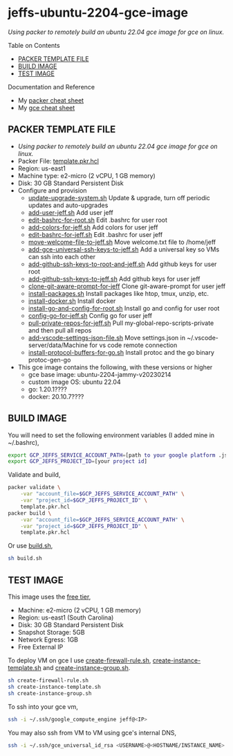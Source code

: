 # jeffs-ubuntu-2204-gce-image

_Using packer to remotely build an ubuntu 22.04 gce image for gce on linux._

Table on Contents

* [PACKER TEMPLATE FILE](https://github.com/JeffDeCola/my-packer-image-builds/tree/master/google-compute-engine-images/jeffs-ubuntu-2204-gce-image#packer-template-file)
* [BUILD IMAGE](https://github.com/JeffDeCola/my-packer-image-builds/tree/master/google-compute-engine-images/jeffs-ubuntu-2204-gce-image#build-image)
* [TEST IMAGE](https://github.com/JeffDeCola/my-packer-image-builds/tree/master/google-compute-engine-images/jeffs-ubuntu-2204-gce-image#test-image)

Documentation and Reference

* My
  [packer cheat sheet](https://github.com/JeffDeCola/my-cheat-sheets/tree/master/software/operations/orchestration/builds-deployment-containers/packer-cheat-sheet)
* My
  [gce cheat sheet](https://github.com/JeffDeCola/my-cheat-sheets/tree/master/software/service-architectures/infrastructure-as-a-service/google-compute-engine-cheat-sheet)

## PACKER TEMPLATE FILE

* _Using packer to remotely build an ubuntu 22.04 gce image for gce on linux._
* Packer File:
  [template.pkr.hcl](https://github.com/JeffDeCola/my-packer-image-builds/tree/master/google-compute-engine-images/jeffs-ubuntu-2204-gce-image/template.pkr.hcl)
* Region: us-east1
* Machine type: e2-micro (2 vCPU, 1 GB memory)
* Disk: 30 GB Standard Persistent Disk
* Configure and provision
  * [update-upgrade-system.sh](https://github.com/JeffDeCola/my-packer-image-builds/blob/master/google-compute-engine-images/jeffs-ubuntu-2204-gce-image/install-scripts/update-upgrade-system.sh)
    Update & upgrade, turn off periodic updates and auto-upgrades
  * [add-user-jeff.sh](https://github.com/JeffDeCola/my-packer-image-builds/blob/master/google-compute-engine-images/jeffs-ubuntu-2204-gce-image/install-scripts/add-user-jeff.sh)
    Add user jeff
  * [edit-bashrc-for-root.sh](https://github.com/JeffDeCola/my-packer-image-builds/blob/master/google-compute-engine-images/jeffs-ubuntu-2204-gce-image/install-scripts/edit-bashrc-for-root.sh)
    Edit .bashrc for user root
  * [add-colors-for-jeff.sh](https://github.com/JeffDeCola/my-packer-image-builds/blob/master/google-compute-engine-images/jeffs-ubuntu-2204-gce-image/install-scripts/add-colors-for-jeff.sh)
    Add colors for user jeff
  * [edit-bashrc-for-jeff.sh](https://github.com/JeffDeCola/my-packer-image-builds/blob/master/google-compute-engine-images/jeffs-ubuntu-2204-gce-image/install-scripts/edit-bashrc-for-jeff.sh)
    Edit .bashrc for user jeff
  * [move-welcome-file-to-jeff.sh](https://github.com/JeffDeCola/my-packer-image-builds/blob/master/google-compute-engine-images/jeffs-ubuntu-2204-gce-image/install-scripts/move-welcome-file-to-jeff.sh)
    Move welcome.txt file to /home/jeff
  * [add-gce-universal-ssh-keys-to-jeff.sh](https://github.com/JeffDeCola/my-packer-image-builds/blob/master/google-compute-engine-images/jeffs-ubuntu-2204-gce-image/install-scripts/add-gce-universal-ssh-keys-to-jeff.sh)
    Add a universal key so VMs can ssh into each other
  * [add-github-ssh-keys-to-root-and-jeff.sh](https://github.com/JeffDeCola/my-packer-image-builds/blob/master/google-compute-engine-images/jeffs-ubuntu-2204-gce-image/install-scripts/add-github-ssh-keys-to-root.sh)
    Add github keys for user root
  * [add-github-ssh-keys-to-jeff.sh](https://github.com/JeffDeCola/my-packer-image-builds/blob/master/google-compute-engine-images/jeffs-ubuntu-2204-gce-image/install-scripts/add-github-ssh-keys-to-jeff.sh)
    Add github keys for user jeff
  * [clone-git-aware-prompt-for-jeff](https://github.com/JeffDeCola/my-packer-image-builds/blob/master/google-compute-engine-images/jeffs-ubuntu-2204-gce-image/install-scripts/clone-git-aware-prompt-for-jeff.sh)
    Clone git-aware-prompt for user jeff
  * [install-packages.sh](https://github.com/JeffDeCola/my-packer-image-builds/blob/master/google-compute-engine-images/jeffs-ubuntu-2204-gce-image/install-scripts/install-packages.sh)
    Install packages like htop, tmux, unzip, etc.
  * [install-docker.sh](https://github.com/JeffDeCola/my-packer-image-builds/blob/master/google-compute-engine-images/jeffs-ubuntu-2204-gce-image/install-scripts/install-docker.sh)
    Install docker
  * [install-go-and-config-for-root.sh](https://github.com/JeffDeCola/my-packer-image-builds/blob/master/google-compute-engine-images/jeffs-ubuntu-2204-gce-image/install-scripts/install-go-and-config-for-root.sh)
    Install go and config for user root
  * [config-go-for-jeff.sh](https://github.com/JeffDeCola/my-packer-image-builds/blob/master/google-compute-engine-images/jeffs-ubuntu-2204-gce-image/install-scripts/config-go-for-jeff.sh)
    Config go for user jeff
  * [pull-private-repos-for-jeff.sh](https://github.com/JeffDeCola/my-packer-image-builds/blob/master/google-compute-engine-images/jeffs-ubuntu-2204-gce-image/install-scripts/pull-private-repos-for-jeff.sh)
    Pull my-global-repo-scripts-private and then pull all repos
  * [add-vscode-settings-json-file.sh](https://github.com/JeffDeCola/my-packer-image-builds/blob/master/google-compute-engine-images/jeffs-ubuntu-2204-gce-image/install-scripts/add-vscode-settings-json-file.sh)
    Move settings.json in ~/.vscode-server/data/Machine for vs code remote connection
  * [install-protocol-buffers-for-go.sh](https://github.com/JeffDeCola/my-packer-image-builds/blob/master/google-compute-engine-images/jeffs-ubuntu-2204-gce-image/install-scripts/install-protocol-buffers-for-go.sh)
    Install protoc and the go binary protoc-gen-go
* This gce image contains the following, with these versions or higher
  * gce base image: ubuntu-2204-jammy-v20230214
  * custom image OS: ubuntu 22.04
  * go: 1.20.1????
  * docker: 20.10.7????

## BUILD IMAGE

You will need to set the following environment variables (I added mine in ~/.bashrc),

```bash
export GCP_JEFFS_SERVICE_ACCOUNT_PATH=[path to your google platform .json file]
export GCP_JEFFS_PROJECT_ID=[your project id]
```

Validate and build,

```bash
packer validate \
    -var "account_file=$GCP_JEFFS_SERVICE_ACCOUNT_PATH" \
    -var "project_id=$GCP_JEFFS_PROJECT_ID" \
    template.pkr.hcl
packer build \
    -var "account_file=$GCP_JEFFS_SERVICE_ACCOUNT_PATH" \
    -var "project_id=$GCP_JEFFS_PROJECT_ID" \
    template.pkr.hcl
```

Or use
[build.sh](https://github.com/JeffDeCola/my-packer-image-builds/tree/master/google-compute-engine-images/jeffs-ubuntu-2204-gce-image/build-image.sh),

```bash
sh build.sh
```

## TEST IMAGE

This image uses the
[free tier](https://cloud.google.com/free/docs/gcp-free-tier/?hl=en_US#compute),

* Machine: e2-micro (2 vCPU, 1 GB memory)
* Region: us-east1 (South Carolina)
* Disk: 30 GB Standard Persistent Disk
* Snapshot Storage: 5GB
* Network Egress: 1GB
* Free External IP

To deploy VM on gce I use [create-firewall-rule.sh](https://github.com/JeffDeCola/my-packer-image-builds/blob/master/google-compute-engine-images/jeffs-ubuntu-2204-gce-image/create-firewall-rule.sh),
[create-instance-template.sh](https://github.com/JeffDeCola/my-packer-image-builds/blob/master/google-compute-engine-images/jeffs-ubuntu-2204-gce-image/build-image.sh)
and
[create-instance-group.sh](https://github.com/JeffDeCola/my-packer-image-builds/blob/master/google-compute-engine-images/jeffs-ubuntu-2204-gce-image/create-instance-group.sh).

```bash
sh create-firewall-rule.sh
sh create-instance-template.sh
sh create-instance-group.sh
```

To ssh into your gce vm,

```bash
ssh -i ~/.ssh/google_compute_engine jeff@<IP>
```

You may also ssh from VM to VM using gce's internal DNS,

```bash
ssh -i ~/.ssh/gce_universal_id_rsa <USERNAME>@<HOSTNAME/INSTANCE_NAME>.us-east1-a.c.<PROJECT>.internal
```
